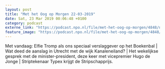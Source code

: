```yaml
---
layout: post
title: "Met het Oog op Morgen 22-03-2019"
date: Sat, 23 Mar 2019 00:06:48 +0100
category: podcast
externe_link: "https://podcast.npo.nl/file/met-het-oog-op-morgen/4848/nporadio1_met-het-oog-op-morgen_20190323_met-het-oog-op-morgen-22-03-2019_8NSPBM.mp3"
feature_image: "https://podcast.npo.nl/file/met-het-oog-op-morgen/4848/nporadio1_met-het-oog-op-morgen_20190323_met-het-oog-op-morgen-22-03-2019_8NSPBM.mp3"
---
```


Met vandaag: Elfie Tromp als ons speciaal verslaggever op het Boekenbal | Wat deed de aanslag in Utrecht met de wijk Kanaleneiland? | Het wekelijkse gesprek met de minister-president, deze keer met vicepremier Hugo de Jonge | Striptekenaar Typex krijgt de Stripschapprijs.
